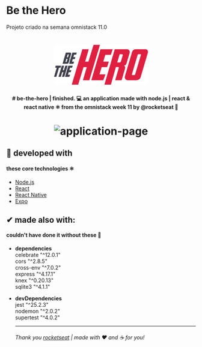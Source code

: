 # Be the Hero
 Projeto criado na semana omnistack 11.0

<h1 align="center">
    <img alt="BeTheHero" title="#BeTheHero" src=".github/logo.svg" width="250px" />
</h1>


<h4 align="center"> 
# be-the-hero | finished.
💻 an application made with node.js | react &amp; react native ⚛ from the omnistack week 11 by @rocketseat 🚀
</h4>

<h1 align="center">
<a href="https://www.linkedin.com/in/marcoscardosomartins/">
<!--     <img alt="by marcoscmartins" src="https://imgur.com/WUeaRhA"> -->
 </a>
 
  <a href="https://github.com/marcoscmartins/bethehero/commits/master">
<!--     <img alt="last commit" src="https://img.shields.io/github/last-commit/hedenica/be-the-hero"> -->
  </a>
</h1>

<h1 align="center">
    <img alt="application-page" title="application-page" src="https://imgur.com/WUeaRhA" width="500px" />
</h1>

## 🚀 developed with
#### these core technologies ⚛

- [Node.js](https://nodejs.org/en/) 
- [React](https://reactjs.org)
- [React Native](https://facebook.github.io/react-native/)
- [Expo](https://expo.io/)


## ✔ made also with:
#### couldn't have done it without these 💜

- **dependencies**<br>
		celebrate	"^12.0.1"<br>
		cors	"^2.8.5"<br>
		cross-env	"^7.0.2"<br>
		express	"^4.17.1"<br>
		knex	"^0.20.13"<br>
		sqlite3	"^4.1.1"<br>
- **devDependencies**<br>
		jest	"^25.2.3"<br>
		nodemon	"^2.0.2"<br>
		supertest	"^4.0.2"<br>
    
   ---------------------------------------
    
    
     ######   Thank you [rocketseat](https://www.rocketseat.com.br) | made with ❤ and ☕ for you!
    
    
